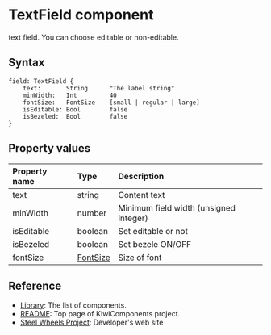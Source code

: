 # TextField component
text field. You can choose editable or non-editable.

## Syntax
````
field: TextField {
    text:       String      "The label string"
    minWidth:   Int         40
    fontSize:   FontSize    [small | regular | large]
    isEditable: Bool        false
    isBezeled:  Bool        false
}
````

## Property values
|Property name  |Type    |Description            |
|:--            |:--     |:--                    | 
|text           |string  |Content text           |
|minWidth       |number  |Minimum field width (unsigned integer) |
|isEditable     |boolean |Set editable or not    |
|isBezeled      |boolean |Set bezele ON/OFF      |
|fontSize       |[FontSize](https://github.com/steelwheels/KiwiScript/blob/master/KiwiLibrary/Document/Enum/FontSize.md) | Size of font |

## Reference
* [Library](https://github.com/steelwheels/KiwiCompnents/blob/master/Document/Library.md): The list of components. 
* [README](https://github.com/steelwheels/KiwiCompnents): Top page of KiwiComponents project.
* [Steel Wheels Project](https://steelwheels.github.io): Developer's web site

